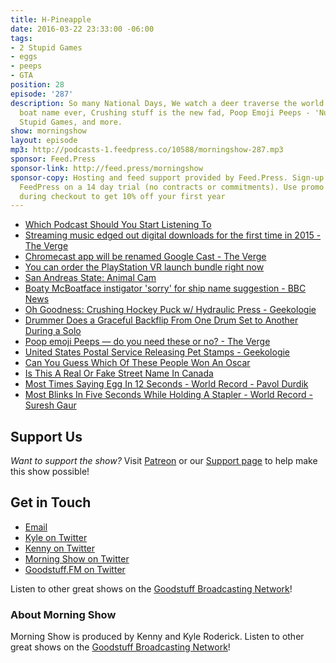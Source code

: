 ```yaml
---
title: H-Pineapple
date: 2016-03-22 23:33:00 -06:00
tags:
- 2 Stupid Games
- eggs
- peeps
- GTA
position: 28
episode: '287'
description: So many National Days, We watch a deer traverse the world of GTA, Best
  boat name ever, Crushing stuff is the new fad, Poop Emoji Peeps - 'Nuff said, 2
  Stupid Games, and more.
show: morningshow
layout: episode
mp3: http://podcasts-1.feedpress.co/10588/morningshow-287.mp3
sponsor: Feed.Press
sponsor-link: http://feed.press/morningshow
sponsor-copy: Hosting and feed support provided by Feed.Press. Sign-up today and try
  FeedPress on a 14 day trial (no contracts or commitments). Use promo code `morningshow`
  during checkout to get 10% off your first year
---
```


* [Which Podcast Should You Start Listening To](http://www.buzzfeed.com/adamdavis/which-podcast-should-you-start-listening-to#.hkXvkWXrAl)
* [Streaming music edged out digital downloads for the first time in 2015 - The Verge](http://www.theverge.com/2016/3/22/11284932/streaming-music-riaa-music-labels-youtube)
* [Chromecast app will be renamed Google Cast - The Verge](http://www.theverge.com/2016/3/22/11284294/chromecast-app-renamed-google-cast)
* [You can order the PlayStation VR launch bundle right now](http://thenextweb.com/gadgets/2016/03/22/playstation-vr-preorders-get-underway-today/)
* [San Andreas State: Animal Cam](http://sanandreasanimalcams.com/)
* [Boaty McBoatface instigator 'sorry' for ship name suggestion - BBC News](http://www.bbc.com/news/world-europe-jersey-35860760?ns_mchannel=social&ns_campaign=bbc_england&ns_source=twitter&ns_linkname=english_regions)
* [Oh Goodness: Crushing Hockey Puck w/ Hydraulic Press - Geekologie](http://geekologie.com/2016/03/oh-goodness-crushing-hockey-puck-w-hydra.php?utm_source=feedburner&utm_medium=feed&utm_campaign=Feed%3A+geekologie%2FiShm+%28Geekologie+-+Gadgets%2C+Gizmos%2C+and+Awesome%29)
* [Drummer Does a Graceful Backflip From One Drum Set to Another During a Solo](http://laughingsquid.com/drummer-does-a-graceful-backflip-from-one-drum-set-to-another-during-a-solo/)
* [Poop emoji Peeps — do you need these or no? - The Verge](http://www.theverge.com/2016/3/22/11284142/poop-emoji-peeps-easter-diy-recipe-poopeep-poopeepoop)
* [United States Postal Service Releasing Pet Stamps - Geekologie](http://geekologie.com/2016/03/united-states-postal-service-releasing-p.php?utm_source=feedburner&utm_medium=feed&utm_campaign=Feed%3A+geekologie%2FiShm+%28Geekologie+-+Gadgets%2C+Gizmos%2C+and+Awesome%29)
* [Can You Guess Which Of These People Won An Oscar](http://www.buzzfeed.com/ilikebuttsandicannotlie/can-you-guess-which-of-these-celebs-has-won-an-osc-25g9g#.yvwpOqaZ94)
* [Is This A Real Or Fake Street Name In Canada](http://www.buzzfeed.com/sarahaspler/cobbledick-cobbledick-cobbledick#.jqo9yPODpN)
* [Most Times Saying Egg In 12 Seconds - World Record - Pavol Durdik](https://recordsetter.com/world-record/saying-egg-12-seconds/46397?autoplay=false)
* [Most Blinks In Five Seconds While Holding A Stapler - World Record - Suresh Gaur](https://recordsetter.com/world-record/blinks-five-while-holding-stapler/46490?autoplay=false)

## Support Us
*Want to support the show?* Visit [Patreon](http://patreon.com/morningshow) or our [Support page](http://goodstuff.fm/support) to help make this show possible!

## Get in Touch
* [Email](mailto:kyle@goodstuff.fm)
* [Kyle on Twitter](http://twitter.com/dogburps)
* [Kenny on Twitter](http://twitter.com/pizzarobotics)
* [Morning Show on Twitter](http://twitter.com/morningshowam)
* [Goodstuff.FM on Twitter](http://twitter.com/goodstufffm)

Listen to other great shows on the [Goodstuff Broadcasting Network](http://goodstuff.fm/broadcasts)!

### About Morning Show
Morning Show is produced by Kenny and Kyle Roderick. Listen to other great shows on the [Goodstuff Broadcasting Network](http://goodstuff.fm/)!
